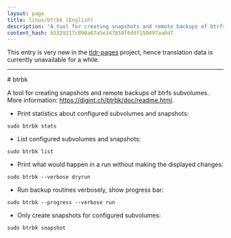 ```yaml
---
layout: page
title: linux/btrbk (English)
description: "A tool for creating snapshots and remote backups of btrfs subvolumes."
content_hash: b5329217c890a07a5e147858f6ddf150497aa0d7
---
```


This entry is very new in the [tldr-pages](https://github.com/tldr-pages/tldr) project, hence translation data is currently unavailable for a while.

<hr># btrbk

A tool for creating snapshots and remote backups of btrfs subvolumes.
More information: <https://digint.ch/btrbk/doc/readme.html>.

- Print statistics about configured subvolumes and snapshots:

`sudo btrbk stats`

- List configured subvolumes and snapshots:

`sudo btrbk list`

- Print what would happen in a run without making the displayed changes:

`sudo btrbk --verbose dryrun`

- Run backup routines verbosely, show progress bar:

`sudo btrbk --progress --verbose run`

- Only create snapshots for configured subvolumes:

`sudo btrbk snapshot`
